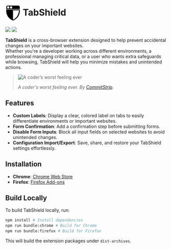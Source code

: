 # <img src="public/icon/48.png" align="absmiddle"> TabShield

[<img src="https://user-images.githubusercontent.com/7257362/196050028-71dd50f6-19a8-4405-ab7e-a022eb5a4287.png">](https://chromewebstore.google.com/detail/tabshield/einfknhcpbipilnjckhfkgaekljghame) [<img src="https://user-images.githubusercontent.com/7257362/196050056-9afc4687-bc02-4b7f-ad4a-3b2e86e65507.png">](https://addons.mozilla.org/en-US/firefox/addon/tabshield/)

**TabShield** is a cross-browser extension designed to help prevent accidental changes on your important websites.  
Whether you're a developer working across different environments, a professional managing critical data, or a user who wants extra safeguards while browsing, TabShield will help you minimize mistakes and unintended actions.

> ![A coder’s worst feeling ever](https://github.com/user-attachments/assets/26584936-2122-45f4-8b86-02b2a38c7d46)
>
> _A coder's worst feeling ever. By [CommitStrip](https://www.commitstrip.com/en/2013/10/09/la-pire-sensation-du-codeur/)._

## Features

- **Custom Labels**: Display a clear, colored label on tabs to easily differentiate environments or important websites.
- **Form Confirmation**: Add a confirmation step before submitting forms.
- **Disable Form Inputs**: Block all input fields on selected websites to avoid unintended changes.
- **Configuration Import/Export**: Save, share, and restore your TabShield settings effortlessly.

## Installation

- **Chrome**: [Chrome Web Store](https://chromewebstore.google.com/detail/tabshield/einfknhcpbipilnjckhfkgaekljghame)
- **Firefox**: [Firefox Add-ons](https://addons.mozilla.org/en-US/firefox/addon/tabshield/)

## Build Locally

To build TabShield locally, run:

```sh
npm install # Install dependencies
npm run bundle:chrome # Build for Chrome
npm run bundle:firefox # Build for Firefox
```

This will build the extension packages under `dist-archives`.
